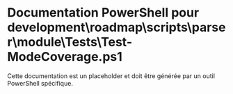 # Documentation PowerShell pour development\roadmap\scripts\parser\module\Tests\Test-ModeCoverage.ps1

Cette documentation est un placeholder et doit être générée par un outil PowerShell spécifique.
